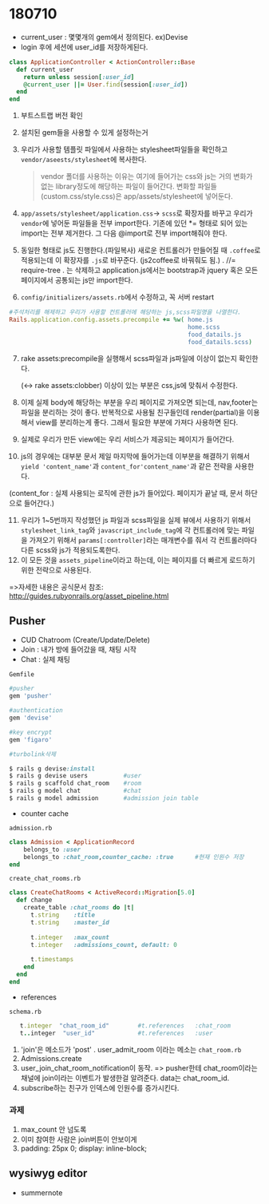 # 180710

* current_user : 몇몇개의 gem에서 정의된다. ex)Devise
* login 후에 세션에 user_id를 저장하게된다. 

```ruby
class ApplicationController < ActionController::Base
  def current_user
    return unless session[:user_id]
    @current_user ||= User.find(session[:user_id])
  end
end
```



1. 부트스트랩 버전 확인

2. 설치된 gem들을 사용할 수 있게 설정하는거

3. 우리가 사용할 템플릿 파일에서 사용하는 stylesheet파일들을 확인하고 `vendor/aseests/stylesheet`에 복사한다. 

   > vendor 폴더를 사용하는 이유는 여기에 들어가는 css와 js는 거의 변화가 없는 library정도에 해당하는 파일이 들어간다.  변화할 파일들(custom.css/style.css)은 app/assets/stylesheet에 넣어둔다.

4. `app/assets/stylesheet/application.css`-> `scss`로 확장자를 바꾸고 우리가 `vendor`에 넣어둔 파일들을 전부 import한다. 기존에 있던 *= 형태로 되어 있는 import는 전부 제거한다. 그 다음 @import로 전부 import해줘야 한다.

5. 동일한 형태로 js도 진행한다.(파일복사) 새로운 컨트롤러가 만들어질 때 `.coffee`로 적용되는데 이 확장자를 `.js`로 바꾸준다.  (js2coffee로 바꿔줘도 됨.) . //= require-tree . 는 삭제하고 application.js에서는 bootstrap과 jquery 혹은 모든 페이지에서 공통되는 js만 import한다.

6. `config/initializers/assets.rb`에서  수정하고, 꼭 서버 restart

```ruby
#주석처리를 해제하고 우리가 사용할 컨트롤러에 해당하는 js,scss파일명을 나열한다.
Rails.application.config.assets.precompile += %w( home.js 
                                                  home.scss
                                                  food_datails.js
                                                  food_datails.scss)
```

7. rake assets:precompile을  실행해서 scss파일과 js파일에 이상이 없는지 확인한다.

   (<-> rake assets:clobber) 이상이 있는 부분은 css,js에 맞춰서 수정한다.

8.  이제 실제 body에 해당하는 부분을 우리 페이지로 가져오면 되는데, nav,footer는 파일을 분리하는 것이 좋다.  반복적으로 사용될 친구들인데  render(partial)을 이용해서 view를 분리하는게 좋다. 그래서 필요한 부분에 가져다 사용하면 된다. 

9. 실제로 우리가 만든 view에는 우리 서비스가 제공되는 페이지가 들어간다.

10. js의 경우에는 대부분 문서 제일 마지막에 들어가는데 이부분을 해결하기 위해서 `yield 'content_name'`과 `content_for'content_name'`과 같은 전략을 사용한다. 

(content_for : 실제 사용되는 로직에 관한 js가 들어있다. 페이지가 끝날 때, 문서 하단으로 들어간다.)

11. 우리가 1~5번까지 작성했던 js 파일과 scss파일을 실제 뷰에서 사용하기 위해서 `stylesheet_link_tag`와 `javascript_include_tag`에 각 컨트롤러에 맞는 파일을 가져오기 위해서 `params[:controller]`라는 매개변수를 줘서 각 컨트롤러마다 다른 scss와 js가 적용되도록한다.
12. 이 모든 것을 `assets_pipeline`이라고 하는데, 이는 페이지를 더 빠르게 로드하기 위한 전략으로 사용된다. 

=>자세한 내용은 공식문서 참조: http://guides.rubyonrails.org/asset_pipeline.html



## Pusher

* CUD Chatroom (Create/Update/Delete)
* Join : 내가 방에 들어갔을 때, 채팅 시작
* Chat : 실제 채팅

`Gemfile`

```ruby
#pusher
gem 'pusher'

#authentication
gem 'devise'

#key encrypt
gem 'figaro'

#turbolink삭제
```

```ruby
$ rails g devise:install
$ rails g devise users			#user
$ rails g scaffold chat_room	#room
$ rails g model chat 			#chat
$ rails g model admission		#admission join table
```

* counter cache

`admission.rb`

```ruby
class Admission < ApplicationRecord
    belongs_to :user
    belongs_to :chat_room,counter_cache: :true		#현재 인원수 저장
end
```

`create_chat_rooms.rb`

```ruby
class CreateChatRooms < ActiveRecord::Migration[5.0]
  def change
    create_table :chat_rooms do |t|
      t.string    :title
      t.string    :master_id
      
      t.integer   :max_count 
      t.integer   :admissions_count, default: 0
        
      t.timestamps
    end
  end
end
```



* references

`schema.rb`

```ruby
   t.integer  "chat_room_id"		#t.references 	:chat_room
   t..integer  "user_id"			#t.references 	:user
```



1. 'join'은 메소드가 'post' . user_admit_room 이라는 메소는 `chat_room.rb` 
2. Admissions.create
3. user_join_chat_room_notification이 동작. => pusher한테 chat_room이라는 채널에 join이라는 이벤트가 발생한걸 알려준다. data는 chat_room_id. 
4. subscribe하는 친구가 인덱스에 인원수를 증가시킨다.

### 과제

1. max_count 안 넘도록
2. 이미 참여한 사람은 join버튼이 안보이게 
3.   padding: 25px 0;
     display: inline-block;

## wysiwyg editor 

* summernote